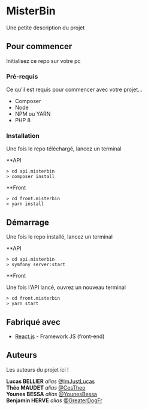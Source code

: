 # MisterBin

Une petite description du projet

## Pour commencer

Initialisez ce repo sur votre pc

### Pré-requis

Ce qu'il est requis pour commencer avec votre projet...

- Composer
- Node
- NPM ou YARN
- PHP 8

### Installation

Une fois le repo téléchargé, lancez un terminal

**API

``` 
> cd api.misterbin
> composer install
```

**Front

```
> cd front.misterbin
> yarn install
```

## Démarrage


Une fois le repo installé, lancez un terminal

**API

``` 
> cd api.misterbin
> symfony server:start
```

**Front

Une fois l'API lancé, ouvrez un nouveau terminal

```
> cd front.misterbin
> yarn start
```

## Fabriqué avec

* [React.js](https://fr.reactjs.org/) - Framework JS (front-end)

## Auteurs
Les auteurs du projet ici !

**Lucas BELLIER** _alias_ [@ImJustLucas](https://github.com/ImJustLucas)<br>
**Théo MAUDET** _alias_ [@CesTheo](https://github.com/CesTheo)<br>
**Younes BESSA** _alias_ [@YounesBessa](https://github.com/YounesBessa)<br>
**Benjamin HERVE** _alias_ [@GreaterDogFr](https://github.com/GreaterDogFr)

